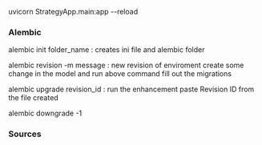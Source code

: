 uvicorn StrategyApp.main:app --reload


### Alembic

alembic init folder_name           : creates ini file and alembic folder

alembic revision -m message      : new revision of enviroment
create some change in the model and run above command
fill out the migrations

alembic upgrade revision_id          : run the enhancement
paste Revision ID from the file created

alembic downgrade -1            

### Sources


